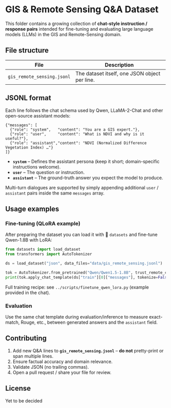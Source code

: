 # GIS & Remote Sensing Q&A Dataset

This folder contains a growing collection of **chat-style instruction / response pairs** intended for fine-tuning and evaluating large language models (LLMs) in the GIS and Remote-Sensing domain.

## File structure

| File | Description |
|------|-------------|
| `gis_remote_sensing.jsonl` | The dataset itself, one JSON object per line. |


## JSONL format

Each line follows the chat schema used by Qwen, LLaMA-2-Chat and other open-source assistant models:

```jsonc
{"messages": [
  {"role": "system",   "content": "You are a GIS expert."},
  {"role": "user",     "content": "What is NDVI and why is it useful?"},
  {"role": "assistant","content": "NDVI (Normalized Difference Vegetation Index) …"}
]}
```

* **`system`** – Defines the assistant persona (keep it short; domain-specific instructions welcome).
* **`user`** – The question or instruction.
* **`assistant`** – The ground-truth answer you expect the model to produce.

Multi-turn dialogues are supported by simply appending additional `user` / `assistant` pairs inside the same `messages` array.

## Usage examples

### Fine-tuning (QLoRA example)
After preparing the dataset you can load it with 🤗 `datasets` and fine-tune Qwen-1.8B with LoRA:

```python
from datasets import load_dataset
from transformers import AutoTokenizer

ds = load_dataset("json", data_files="data/gis_remote_sensing.jsonl")

tok = AutoTokenizer.from_pretrained("Qwen/Qwen1.5-1.8B", trust_remote_code=True)
print(tok.apply_chat_template(ds["train"][0]["messages"], tokenize=False))
```

Full training recipe: see `../scripts/finetune_qwen_lora.py` (example provided in the chat).

### Evaluation
Use the same chat template during evaluation/inference to measure exact-match, Rouge, etc., between generated answers and the `assistant` field.

## Contributing
1. Add new Q&A lines to **`gis_remote_sensing.jsonl`** – **do not** pretty-print or span multiple lines.
2. Ensure factual accuracy and domain relevance.
3. Validate JSON (no trailing commas).
4. Open a pull request / share your file for review.

## License
Yet to be decided

